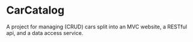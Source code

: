 # CarCatalog
A project for managing (CRUD) cars split into an MVC website, a RESTful api, and a data access service.
